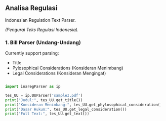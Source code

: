 ## Analisa Regulasi

Indonesian Regulation Text Parser.

_(Pengurai Teks Regulasi Indonesia)._

### 1. Bill Parser (Undang-Undang)

Currently support parsing:
- Title
- Pylosophical Considerations (Konsideran Menimbang)
- Legal Considerations (Konsideran Mengingat)

```python

import inaregParser as ip

tes_UU = ip.UUParser('sample3.pdf')
print("Judul:", tes_UU.get_title())
print("Konsideran Menimbang:", tes_UU.get_phylosophical_consideration())
print("Dasar Hukum:", tes_UU.get_legal_consideration())
print("Full Text:", tes_UU.get_text())


```
